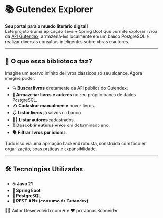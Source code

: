 # 📚 Gutendex Explorer

**Seu portal para o mundo literário digital!**  
Este projeto é uma aplicação Java + Spring Boot que permite explorar livros da [API Gutendex](https://gutendex.com/), armazená-los localmente em um banco PostgreSQL e realizar diversas consultas inteligentes sobre obras e autores.

---

## 🚀 O que essa biblioteca faz?

Imagine um acervo infinito de livros clássicos ao seu alcance. Agora imagine poder:

- 🔍 **Buscar livros** diretamente da API pública do Gutendex.
- 💾 **Armazenar livros e autores** no seu próprio banco de dados PostgreSQL.
- ✍️ **Cadastrar manualmente** novos livros.
- 📋 **Listar livros** já salvos no banco.
- 🧑‍🎨 **Listar autores** cadastrados.
- ⏳ **Descobrir autores vivos** em determinado ano.
- 🗣️ **Filtrar livros por idioma**.

Tudo isso via uma aplicação backend robusta, construída com foco em organização, boas práticas e expansibilidade.

---

## 🛠️ Tecnologias Utilizadas

- ☕ **Java 21**
- 🌱 **Spring Boot**
- 🐘 **PostgreSQL**
- 🔗 **REST APIs (consumo da Gutendex)**

🧑‍💻 Autor
Desenvolvido com ☕ e ❤️ por Jonas Schneider